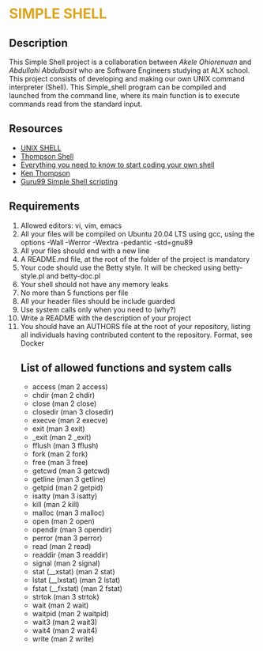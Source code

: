 <h1 style="color: goldenrod">SIMPLE SHELL</h1>

<div><h2>Description</h2>
<p>This Simple Shell project is a collaboration between <em>Akele Ohiorenuan</em> and <em>Abdullahi Abdulbasit</em> who are Software Engineers studying at  ALX school. This project consists of developing and making our own UNIX command interpreter (Shell).
This Simple_shell program can be compiled and launched from the command line, where its main function is to execute commands read from the standard input.
</div>
<div><h2>Resources</h2><ul>
<li> <a href="https://en.wikipedia.org/wiki/Unix_shell">UNIX SHELL</a>
<li> <a href="https://en.wikipedia.org/wiki/Thompson_shell">Thompson Shell</a>
<li> <a href="https://alx-intranet.hbtn.io/concepts/64">Everything you need to know to start coding your own shell</a>
<li> <a href="https://en.wikipedia.org/wiki/Ken_Thompson">Ken Thompson</a>
<li> <a href="https://www.guru99.com/introduction-to-shell-scripting.html&ved=2ahUKEwid4a3E97L4AhVFSxoKHZIzBSMQo7QBegQICRAB&usg=AOvVaw2dgknJpebgfp6Py2iUlCsM">Guru99 Simple Shell scripting</a>
</ul></div>

<div><h2>Requirements</h2>
<p><ol>
<li> Allowed editors: vi, vim, emacs
<li> All your files will be compiled on Ubuntu 20.04 LTS using gcc, using the options -Wall -Werror -Wextra -pedantic -std=gnu89
<li> All your files should end with a new line
<li> A README.md file, at the root of the folder of the project is mandatory
<li> Your code should use the Betty style. It will be checked using betty-style.pl and betty-doc.pl
<li> Your shell should not have any memory leaks
<li> No more than 5 functions per file
<li> All your header files should be include guarded
<li> Use system calls only when you need to (why?)
<li> Write a README with the description of your project
<li> You should have an AUTHORS file at the root of your repository, listing all individuals having contributed content to the repository. Format, see Docker</div>
<ol></p></div>

<div><h2>List of allowed functions and system calls</h2>
<ul>
<li>access (man 2 access)
<li>chdir (man 2 chdir)
<li>close (man 2 close)
<li>closedir (man 3 closedir)
<li>execve (man 2 execve)
<li>exit (man 3 exit)
<li>_exit (man 2 _exit)
<li>fflush (man 3 fflush)
<li>fork (man 2 fork)
<li>free (man 3 free)
<li>getcwd (man 3 getcwd)
<li>getline (man 3 getline)
<li>getpid (man 2 getpid)
<li>isatty (man 3 isatty)
<li>kill (man 2 kill)
<li>malloc (man 3 malloc)
<li>open (man 2 open)
<li>opendir (man 3 opendir)
<li>perror (man 3 perror)
<li>read (man 2 read)
<li>readdir (man 3 readdir)
<li>signal (man 2 signal)
<li>stat (__xstat) (man 2 stat)
<li>lstat (__lxstat) (man 2 lstat)
<li>fstat (__fxstat) (man 2 fstat)
<li>strtok (man 3 strtok)
<li>wait (man 2 wait)
<li>waitpid (man 2 waitpid)
<li>wait3 (man 2 wait3)
<li>wait4 (man 2 wait4)
<li>write (man 2 write)</ul></div>

<div></div>

<div></div>

<div></div>

<div></div>
